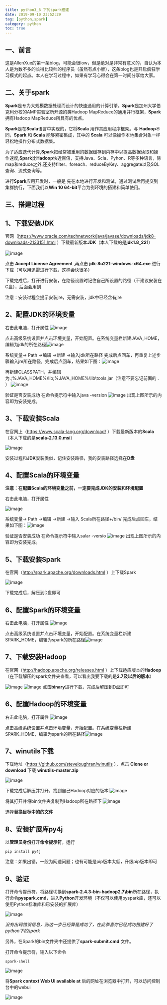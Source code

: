 ```yaml
---
title: python3_6 下的spark搭建
date: 2019-09-10 23:52:29
tag: [python,spark]
category: python
toc: true
---
```

一、前言
--------
这是AllenXue的第一条blog，可能会很low，但是绝对是非常有意义的，自认为本人是为数不多的长得比较帅的程序员（虽然有点小胖），这条blog也是开启疯狂学习模式的起点。本人在学习过程中，如果有学习心得会在第一时间分享给大家。

二、关于spark
------------------
**Spark**是专为大规模数据处理而设计的快速通用的计算引擎。**Spark**是加州大学伯克利分校的AMP实验室所开源的类Hadoop MapReduce的通用并行框架，**Spark**拥有Hadoop MapReduce所具有的优点。

**Spark**是在**Scala**语言中实现的，它将**Scala** 用作其应用程序框架。与 **Hadoop**不同，**Spark** 和 **Scala** 能够紧密集成，其中的 **Scala** 可以像操作本地集合对象一样轻松地操作分布式数据集。

为了适应迭代计算,**Spark**把经常被重用的数据缓存到内存中以提高数据读取和操作速度,**Spark**比**Hadoop**快近百倍，支持Java、Scla、Pyhon、R等多种语言，除map和reduce之外,还支持filter、foreach、reduceByKey、aggregate以及SQL查询、流式查询等。

进行**Spark**应用开发时，一般是
先在本地进行开发和测试，通过测试后再提交到集群执行，下面我们以**Win 10 64-bit**平台为例环境的搭建和简单使用。

三、搭建过程
------------
## 1、下载安装JDK
官网（https://www.oracle.com/technetwork/java/javase/downloads/jdk8-downloads-2133151.html ）下载最新版本**JDK**（本人下载的是**jdk1.8_221**）   
</br>
![image](python3-6-下的spark搭建/1.png)</br>

点击 **Accept License Agreement** ,再点击 **jdk-8u221-windows-x64.exe** 进行下载（可以用迅雷进行下载，这样会快很多）

下载完成后，打开进行安装，在路径设置时记住自己所设置的路径（不建议安装在C盘），后面会用到

注意：安装过程会提示安装jre，无需安装，jdk中已经含有jre

## 2、配置JDK的环境变量
右击此电脑，打开属性
![image](python3-6-下的spark搭建/2.png) 

点击高级系统设置并点击环境变量，开始配置。在系统变量栏新建JAVA_HOME，编辑为jdk的所在路径![image](python3-6-下的spark搭建/3.png)

系统变量→ Path →编辑 →新建 →输入jdk所在路径
完成后点回车，再重复上述步骤输入jre所在路径，完成后点回车，结果如下图：![image](python3-6-下的spark搭建/4.png)

再新建CLASSPATH，并编辑为.;%JAVA_HOME%\lib;%JAVA_HOME%\lib\tools.jar（注意不要忘记前面的 . ） ![image](python3-6-下的spark搭建/5.png)

验证是否安装成功
在命令提示符中输入java -version ![image](python3-6-下的spark搭建/6.png)
出现上图所示的内容即为安装完成。

## 3、下载安装Scala
在官网上（https://www.scala-lang.org/download/
）下载最新版本的**Scala**（本人下载的是**scala-2.13.0.msi**）

![image](python3-6-下的spark搭建/7.png)

安装过程和**JDK**安装类似，记住安装路径，我的安装路径选择在**D盘**

## 4、配置Scala的环境变量
**注意：在配置Scala的环境变量之前，一定要完成JDK的安装和环境配置**

右击此电脑，打开属性

![image](python3-6-下的spark搭建/2.png) 

系统变量→ Path →编辑 →新建 →输入 Scala所在路径+/bin/ 
完成后点回车，结果如下图：![image](python3-6-下的spark搭建/8.png)

验证是否安装成功
在命令提示符中输入salar -versio
![image](python3-6-下的spark搭建/9.png)
出现上图所示的内容即为安装完成。


## 5、下载安装Spark
在官网（http://spark.apache.org/downloads.html
）上下载Spark

![image](python3-6-下的spark搭建/10.png)

下载完成后，解压到D盘即可
## 6、配置Spark的环境变量
右击此电脑，打开属性
![image](python3-6-下的spark搭建/2.png) 

点击高级系统设置并点击环境变量，开始配置。在系统变量栏新建SPARK_HOME，编辑为spark的所在路径![image](python3-6-下的spark搭建/11.png)
## 7、下载安装Hadoop
在官网（http://hadoop.apache.org/releases.html
）上下载适应版本的**Hadoop**（在下载解压的spark文件夹查看，可以看出我要下载的是**2.7及以后的版本**）

![image](python3-6-下的spark搭建/13.png)
![image](python3-6-下的spark搭建/12.png) 
点击**binary**进行下载，完成后解压到D盘即可
## 6、配置Hadoop的环境变量
右击此电脑，打开属性
![image](python3-6-下的spark搭建/2.png) 

点击高级系统设置并点击环境变量，开始配置。在系统变量栏新建SPARK_HOME，编辑为spark的所在路径![image](python3-6-下的spark搭建/14.png)

## 7、winutils下载
下载地址（https://github.com/steveloughran/winutils
），点击 **Clone or download** 下载 **winutils-master.zip**

![image](python3-6-下的spark搭建/15.png) 

下载完成后解压并打开，找到自己Hadoop对应的版本
![image](python3-6-下的spark搭建/16.png)

将其打开并将bin文件夹复制到Hadoop所在路径下
![image](python3-6-下的spark搭建/17.png)

选择**替换目标中的的文件**

## 8、安装扩展库py4j
以**管理员身份**打开**命令提示符**，运行
```
pip install py4j
```
注意：如果出错，一般为网速问题；也有可能是pip版本太低，升级pip版本即可

## 9、验证
打开命令提示符，将路径切换到**spark-2.4.3-bin-hadoop2.7\bin**所在路径，执行命令**pyspark.cmd**，进入**Python**开发环境（不仅可以使用pyspark库，还可以使用Python标准库和已安装的扩展库）


![image](python3-6-下的spark搭建/18.png)

_没有出现错误信息，到这一步已经算是成功了，在此恭喜你已经成功搭建好了python下的spark_

另外，在Spark的bin文件夹中还提供了**spark-submit.cmd** 文件。

打开命令提示符，输入以下命令
```
spark-shell
```
![image](python3-6-下的spark搭建/19.png)

将**Spark context Web UI available at** 后的网址在浏览器中打开，可以访问控制台中的webui


![image](python3-6-下的spark搭建/20.png)
